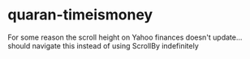 # quaran-timeismoney
For some reason the scroll height on Yahoo finances doesn't update... should navigate this instead of using ScrollBy indefinitely
